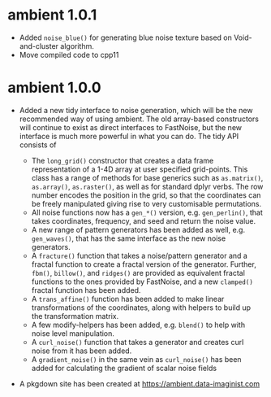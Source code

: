 # ambient 1.0.1

* Added `noise_blue()` for generating blue noise texture based on 
  Void-and-cluster algorithm.
* Move compiled code to cpp11

# ambient 1.0.0

* Added a new tidy interface to noise generation, which will be the new 
  recommended way of using ambient. The old array-based constructors will 
  continue to exist as direct interfaces to FastNoise, but the new interface is
  much more powerful in what you can do. The tidy API consists of
  
  - The `long_grid()` constructor that creates a data frame representation of
    a 1-4D array at user specified grid-points. This class has a range of 
    methods for base generics such as `as.matrix()`, `as.array()`, `as.raster()`,
    as well as for standard dplyr verbs. The row number encodes the position in
    the grid, so that the coordinates can be freely manipulated giving rise to 
    very customisable permutations.
  - All noise functions now has a `gen_*()` version, e.g. `gen_perlin()`, that
    takes coordinates, frequency, and seed and return the noise value.
  - A new range of pattern generators has been added as well, e.g. `gen_waves()`,
    that has the same interface as the new noise generators.
  - A `fracture()` function that takes a noise/pattern generator and a fractal
    function to create a fractal version of the generator. Further, `fbm()`, 
    `billow()`, and `ridges()` are provided as equivalent fractal functions to
    the ones provided by FastNoise, and a new `clamped()` fractal function has
    been added.
  - A `trans_affine()` function has been added to make linear transformations of
    the coordinates, along with helpers to build up the transformation matrix.
  - A few modify-helpers has been added, e.g. `blend()` to help with noise level
    manipulation.
  - A `curl_noise()` function that takes a generator and creates curl noise from
    it has been added.
  - A `gradient_noise()` in the same vein as `curl_noise()` has been added for
    calculating the gradient of scalar noise fields
    
* A pkgdown site has been created at https://ambient.data-imaginist.com

